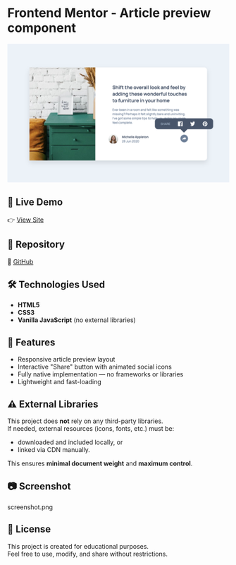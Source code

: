 # Frontend Mentor - Article preview component

![Article Preview Screenshot](screenshot.png)

## 🔗 Live Demo
👉 [View Site](https://bruchno.github.io/article-preview-component/)

## 📁 Repository
🔗 [GitHub](https://github.com/Bruchno/article-preview-component)

## 🛠️ Technologies Used
- **HTML5**
- **CSS3**
- **Vanilla JavaScript** (no external libraries)

## 📌 Features
- Responsive article preview layout
- Interactive "Share" button with animated social icons
- Fully native implementation — no frameworks or libraries
- Lightweight and fast-loading

## ⚠️ External Libraries
This project does **not** rely on any third-party libraries.  
If needed, external resources (icons, fonts, etc.) must be:
- downloaded and included locally, or  
- linked via CDN manually.

This ensures **minimal document weight** and **maximum control**.

## 📷 Screenshot
screenshot.png 

## 📄 License
This project is created for educational purposes.  
Feel free to use, modify, and share without restrictions.
